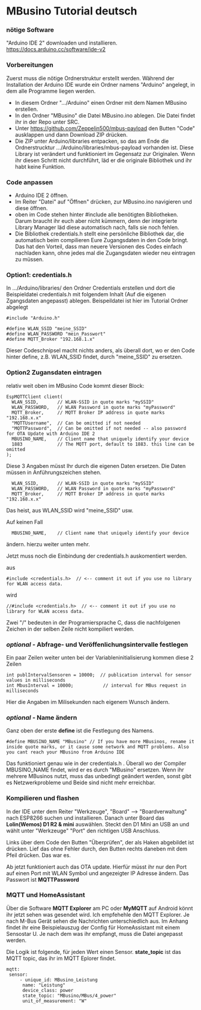 # MBusino Tutorial deutsch

### nötige Software

"Arduino IDE 2" downloaden und installieren.
https://docs.arduino.cc/software/ide-v2

### Vorbereitungen

Zuerst muss die nötige Ordnerstruktur erstellt werden.
Während der Installation der Arduino IDE wurde ein Ordner namens "Arduino" angelegt, in dem alle Programme liegen werden. 

* In diesem Ordner ".../Arduino" einen Ordner mit dem Namen MBusino erstellen. 
* In den Ordner "MBusino" die Datei MBusino.ino ablegen. Die Datei findet ihr in der Repo unter SRC. 
* Unter https://github.com/Zeppelin500/mbus-payload den Butten "Code" ausklappen und dann Download ZIP drücken.
* Die ZIP unter Arduino/libraries entpacken, so das am Ende die Ordnerstrucktur .../Arduino/libraries/mbus-payload vorhanden ist. Diese Library ist verändert und funktioniert im Gegensatz zur Originalen. Wenn ihr diesen Schritt nicht durchführt, läd er die originale Bibliothek und ihr habt keine Funktion.

### Code anpassen

* Arduino IDE 2 öffnen.
* Im Reiter "Datei" auf "Öffnen" drücken, zur MBusino.ino navigieren und diese öffnen.
* oben im Code stehen hinter #include alle benötigten Bibliotheken. Darum braucht ihr euch aber nicht kümmern, denn der integrierte Library Manager läd diese automatisch nach, falls sie noch fehlen.
* Die Bibliothek credentials.h stellt eine persönliche Bibliothek dar, die automatisch beim compilieren Eure Zugangsdaten in den Code bringt. Das hat den Vorteil, dass man neuere Versionen des Codes einfach nachladen kann, ohne jedes mal die Zugangsdaten wieder neu eintragen zu müssen.

### Option1: credentials.h

In .../Arduino/libraries/ den Ordner Credentials erstellen und dort die Beispieldatei credentials.h mit folgendem Inhalt (Auf die eigenen Zgangsdaten angepasst) ablegen. Beispeildatei ist hier im Tutorial Ordner abgelegt

```
#include "Arduino.h"

#define WLAN_SSID "meine_SSID"
#define WLAN_PASSWORD "mein_Passwort"
#define MQTT_Broker "192.168.1.x"
```
 
Dieser Codeschnipsel macht nichts anders, als überall dort, wo er den Code hinter define, z.B. WLAN_SSID findet, durch "meine_SSID" zu ersetzen.


### Option2 Zugansdaten eintragen

relativ weit oben im MBusino Code kommt dieser Block:
```
EspMQTTClient client(
  WLAN_SSID,       // WLAN-SSID in quote marks "mySSID"
  WLAN_PASSWORD,   // WLAN Password in quote marks "myPassword"
  MQTT_Broker,     // MQTT Broker IP address in quote marks "192.168.x.x"
  "MQTTUsername",  // Can be omitted if not needed
  "MQTTPassword",  // Can be omitted if not needed -- also password for OTA Update with Arduino IDE 2
  MBUSINO_NAME,    // Client name that uniquely identify your device
  1883             // The MQTT port, default to 1883. this line can be omitted
);
```

Diese 3 Angaben müsst Ihr durch die eigenen Daten ersetzen. Die Daten müssen in Anführungszeichen stehen.

```
  WLAN_SSID,       // WLAN-SSID in quote marks "mySSID"
  WLAN_PASSWORD,   // WLAN Password in quote marks "myPassword"
  MQTT_Broker,     // MQTT Broker IP address in quote marks "192.168.x.x"
```
Das heist, aus WLAN_SSID wird "meine_SSID" usw.

Auf keinen Fall

```
  MBUSINO_NAME,    // Client name that uniquely identify your device
```
ändern. hierzu weiter unten mehr.

Jetzt muss noch die Einbindung der credentials.h auskomentiert werden.

aus 
```
#include <credentials.h>  // <-- comment it out if you use no library for WLAN access data.
```
wird
```
//#include <credentials.h>  // <-- comment it out if you use no library for WLAN access data.
```
Zwei "/" bedeuten in der Programiersprache C, dass die nachfolgenen Zeichen in der selben Zeile nicht kompiliert werden.

### *optional -* Abfrage- und Veröffenlichungsintervalle festlegen

Ein paar Zeilen weiter unten bei der Variableninitialisierung kommen diese 2 Zeilen

```
int publIntervalSensoren = 10000;  // publication interval for sensor values in milliseconds
int MbusInterval = 10000;           // interval for MBus request in milliseconds
```

Hier die Angaben im Milisekunden nach eigenem Wunsch ändern.

### *optional -* Name ändern

Ganz oben der erste **define** ist die Festlegung des Namens.

```
#define MBUSINO_NAME "MBusino" // If you have more MBusinos, rename it inside quote marks, or it cause some network and MQTT problems. Also you cant reach your MBusino from Arduino IDE
```

Das funktioniert genau wie in der credentials.h .  Überall wo der Compiler MBUSINO_NAME findet, wird er es durch "MBusino" ersetzen.
Wenn ihr mehrere MBusinos nutzt, muss das unbedingt geändert werden, sonst gibt es Netzwerkprobleme und Beide sind nicht mehr erreichbar.

### Kompilieren und flashen

In der IDE unter dem Reiter "Werkzeuge", "Board" --> "Boardverwaltung" nach ESP8266 suchen und installieren. Danach unter Board das **Lolin(Wemos) D1 R2 & mini** auswählen.
Steckt den D1 Mini an USB an und wählt unter "Werkzeuge" "Port" den richtigen USB Anschluss.

Links über dem Code den Butten "Überprüfen", der als Haken abgebildet ist drücken. Lief das ohne Fehler durch, den Butten rechts daneben mit dem Pfeil drücken.
Das war es. 

Ab jetzt funktioniert auch das OTA update. Hierfür müsst ihr nur den Port auf einen Port mit WLAN Symbol und angezeigter IP Adresse ändern.
Das Passwort ist **MQTTPassword**


### MQTT und HomeAssistant

Über die Software **MQTT Explorer** am PC oder **MyMQTT** auf Android könnt ihr jetzt sehen was gesendet wird. Ich empfehehle den MQTT Explorer.
Je nach M-Bus Gerät sehen die Nachrichten unterschiedlich aus. Im Anhang findet ihr eine Beispielauszug der Config für HomeAssistant mit einem Sensostar U.
Je nach dem was ihr empfangt, muss die Datei angepasst werden.

Die Logik ist folgende, für jeden Wert einen Sensor. **state_topic** ist das MQTT topic, das ihr im MQTT Eplorer findet.
```
mqtt:
 sensor:
     - unique_id: MBusino_Leistung
      name: "Leistung"
      device_class: power
      state_topic: "MBusino/MBus/4_power"     
      unit_of_measurement: "W"
```



